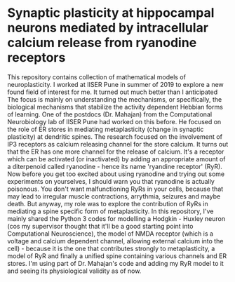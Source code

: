 # Synaptic plasticity at hippocampal neurons mediated by intracellular calcium release from ryanodine receptors
This repository contains collection of mathematical models of neuroplasticity. I worked at IISER Pune in summer of 2019 to explore a new found field of interest for me. It turned out much better than I anticipated The focus is mainly on understanding the mechanisms, or specifically, the biological mechanisms that stabilize the activity dependent Hebbian forms of learning. One of the postdocs (Dr. Mahajan) from the Computational Neurobiology lab of IISER Pune had worked on this before. He focused on the role of ER stores in mediating metaplasticity (change in synaptic plasticity) at dendritic spines. The research focused on the involvement of IP3 receptors as calcium releasing channel for the store calcium. It turns out that the ER has one more channel for the release of calcium. It's a receptor which can be activated (or inactivated) by adding an appropriate amount of a diterpenoid called ryanodine - hence its name 'ryandine receptor' (RyR). Now before you get too excited about using ryanodine and trying out some experiments on yourselves, I should warn you that ryanodine is actually poisonous. You don't want malfunctioning RyRs in your cells, because that may lead to irregular muscle contractions, arrythmia, seizures and maybe death. But anyway, my role was to explore the contribution of RyRs in mediating a spine specific form of metaplasticity. In this repository, I've mainly shared the Python 3 codes for modelling a Hodgkin - Huxley neuron (cos my supervisor thought that it'll be a good starting point into Computational Neuroscience), the model of NMDA receptor (which is a voltage and calcium dependent channel, allowing external calcium into the cell) - because it is the one that contributes strongly to metaplasticity, a model of RyR and finally a unified spine containing various channels and ER stores. I'm using part of Dr. Mahajan's code and adding my RyR model to it and seeing its physiological validity as of now.
